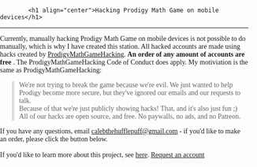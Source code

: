 <!DOCTYPE html>
<html>
    <head>
        <meta charset="UTF-8" />
        <title>MobileDevice-ProdigyHacking</title>
        <meta name="viewport" content="width=device-width, initial-scale=1" />
        <meta name="robots" content="index,follow" />
 <style>
            body {
                font-family: Space Mono;
                padding: 0;
                margin: 0;
            }

 .blockButton {
                display: block;
                width: 100%;
                border: none;
                background-color: #4caf50;
                padding: 14px 28px;
                font-size: 16px;
                cursor: pointer;
                text-align: center;
                text-decoration: none;
                color: white;
            }
        </style>
    </head>
    <body>
      
            <h1 align="center">Hacking Prodigy Math Game on mobile devices</h1>
         

<hr />
 Currently, manually hacking Prodigy Math Game on mobile devices is not possible to do manually, which is why I have created this station. All hacked accounts are made using hacks created by
            <a href="http://github.com/Prodigy-Hacking/ProdigyMathGameHacking/">ProdigyMathGameHacking</a>. <b>An order of any amount of accounts are free</b>
          .  The ProdigyMathGameHacking Code of Conduct does apply. My motiviation is the same as ProdigyMathGameHacking:
            <blockquote style="border-left: 5px solid #ddd; padding-left: 10px;">
                We're not trying to break the game because we're evil. We just wanted to help Prodigy become more secure, but they've ignored our emails and our requests to talk.
                <br/>
                Because of that we're just publicly showing hacks! That, and it's also just fun ;)
                <br/>
                All of our hacks are open source, and free. No paywalls, no ads, and no Patreon.
            </blockquote>



  If you have any questions, email
            <a href="mailto:calebthehufflepuff@gmail.com">calebthehufflepuff@gmail.com</a> - if you'd like to make an order, please click the button below.
            <br/><br/>
            If you'd like to learn more about this project, see <a href="https://github.com/CRobbins0867/ProdigyHacking--MobileHacking/discussions">here</a>.
        </div>
        <a href="https://github.com/CRobbins0867/ProdigyHacking--MobileHacking/discussions/23" class="blockButton">Request an account</a>
    
   </body>
</html>
